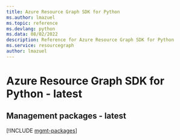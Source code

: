 ```yaml
---
title: Azure Resource Graph SDK for Python
ms.author: lmazuel
ms.topic: reference
ms.devlang: python
ms.data: 08/02/2022
description: Reference for Azure Resource Graph SDK for Python
ms.service: resourcegraph
author: lmazuel
---
```

# Azure Resource Graph SDK for Python - latest

## Management packages - latest
[!INCLUDE [mgmt-packages](resource-graph-mgmt-index.md)]